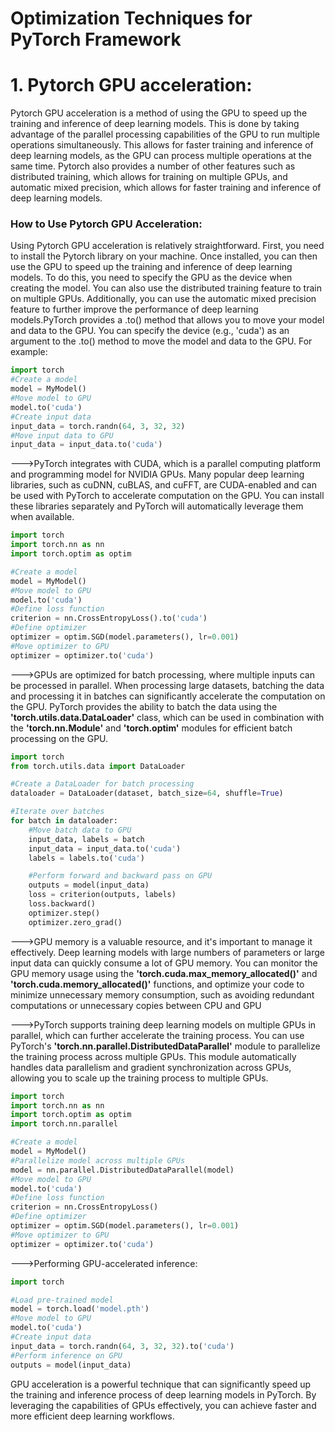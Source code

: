 #  Optimization Techniques for PyTorch Framework

# 1. Pytorch GPU acceleration:

Pytorch GPU acceleration is a method of using the GPU to speed up the training and inference of deep learning models. This is done by taking advantage of the parallel processing capabilities of the GPU to run multiple operations simultaneously. This allows for faster training and inference of deep learning models, as the GPU can process multiple operations at the same time. Pytorch also provides a number of other features such as distributed training, which allows for training on multiple GPUs, and automatic mixed precision, which allows for faster training and inference of deep learning models.

### How to Use Pytorch GPU Acceleration:
Using Pytorch GPU acceleration is relatively straightforward. First, you need to install the Pytorch library on your machine. Once installed, you can then use the GPU to speed up the training and inference of deep learning models. To do this, you need to specify the GPU as the device when creating the model. You can also use the distributed training feature to train on multiple GPUs. Additionally, you can use the automatic mixed precision feature to further improve the performance of deep learning models.PyTorch provides a .to() method that allows you to move your model and data to the GPU. You can specify the device (e.g., 'cuda') as an argument to the .to() method to move the model and data to the GPU. For example:

```python 
import torch
#Create a model
model = MyModel()
#Move model to GPU
model.to('cuda')
#Create input data
input_data = torch.randn(64, 3, 32, 32)
#Move input data to GPU
input_data = input_data.to('cuda')
```


--->PyTorch integrates with CUDA, which is a parallel computing platform and programming model for NVIDIA GPUs. Many popular deep learning libraries, such as cuDNN, cuBLAS, and cuFFT, are CUDA-enabled and can be used with PyTorch to accelerate computation on the GPU. You can install these libraries separately and PyTorch will automatically leverage them when available.

```python
import torch
import torch.nn as nn
import torch.optim as optim

#Create a model
model = MyModel()
#Move model to GPU
model.to('cuda')
#Define loss function
criterion = nn.CrossEntropyLoss().to('cuda')
#Define optimizer
optimizer = optim.SGD(model.parameters(), lr=0.001)
#Move optimizer to GPU
optimizer = optimizer.to('cuda')
```

--->GPUs are optimized for batch processing, where multiple inputs can be processed in parallel. When processing large datasets, batching the data and processing it in batches can significantly accelerate the computation on the GPU. PyTorch provides the ability to batch the data using the **'torch.utils.data.DataLoader'** class, which can be used in combination with the **'torch.nn.Module'** and **'torch.optim'** modules for efficient batch processing on the GPU.

```python
import torch
from torch.utils.data import DataLoader

#Create a DataLoader for batch processing
dataloader = DataLoader(dataset, batch_size=64, shuffle=True)

#Iterate over batches
for batch in dataloader:
    #Move batch data to GPU
    input_data, labels = batch
    input_data = input_data.to('cuda')
    labels = labels.to('cuda')

    #Perform forward and backward pass on GPU
    outputs = model(input_data)
    loss = criterion(outputs, labels)
    loss.backward()
    optimizer.step()
    optimizer.zero_grad()
```

--->GPU memory is a valuable resource, and it's important to manage it effectively. Deep learning models with large numbers of parameters or large input data can quickly consume a lot of GPU memory. You can monitor the GPU memory usage using the **'torch.cuda.max_memory_allocated()'** and **'torch.cuda.memory_allocated()'** functions, and optimize your code to minimize unnecessary memory consumption, such as avoiding redundant computations or unnecessary copies between CPU and GPU

--->PyTorch supports training deep learning models on multiple GPUs in parallel, which can further accelerate the training process. You can use PyTorch's **'torch.nn.parallel.DistributedDataParallel'** module to parallelize the training process across multiple GPUs. This module automatically handles data parallelism and gradient synchronization across GPUs, allowing you to scale up the training process to multiple GPUs.

```python
import torch
import torch.nn as nn
import torch.optim as optim
import torch.nn.parallel

#Create a model
model = MyModel()
#Parallelize model across multiple GPUs
model = nn.parallel.DistributedDataParallel(model)
#Move model to GPU
model.to('cuda')
#Define loss function
criterion = nn.CrossEntropyLoss()
#Define optimizer
optimizer = optim.SGD(model.parameters(), lr=0.001)
#Move optimizer to GPU
optimizer = optimizer.to('cuda')
```

--->Performing GPU-accelerated inference:

```python
import torch

#Load pre-trained model
model = torch.load('model.pth')
#Move model to GPU
model.to('cuda')
#Create input data
input_data = torch.randn(64, 3, 32, 32).to('cuda')
#Perform inference on GPU
outputs = model(input_data)
```

GPU acceleration is a powerful technique that can significantly speed up the training and inference process of deep learning models in PyTorch. By leveraging the capabilities of GPUs effectively, you can achieve faster and more efficient deep learning workflows.





